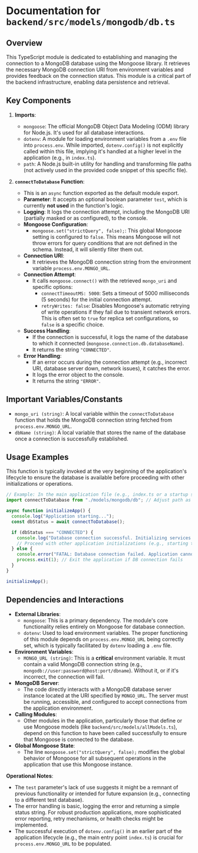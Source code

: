 # Documentation for `backend/src/models/mongodb/db.ts`

## Overview

This TypeScript module is dedicated to establishing and managing the connection to a MongoDB database using the Mongoose library. It retrieves the necessary MongoDB connection URI from environment variables and provides feedback on the connection status. This module is a critical part of the backend infrastructure, enabling data persistence and retrieval.

## Key Components

1.  **Imports**:
    *   `mongoose`: The official MongoDB Object Data Modeling (ODM) library for Node.js. It's used for all database interactions.
    *   `dotenv`: A module for loading environment variables from a `.env` file into `process.env`. While imported, `dotenv.config()` is not explicitly called within this file, implying it's handled at a higher level in the application (e.g., in `index.ts`).
    *   `path`: A Node.js built-in utility for handling and transforming file paths (not actively used in the provided code snippet of this specific file).

2.  **`connectToDatabase` Function**:
    *   This is an `async` function exported as the default module export.
    *   **Parameter**: It accepts an optional boolean parameter `test`, which is currently **not used** in the function's logic.
    *   **Logging**: It logs the connection attempt, including the MongoDB URI (partially masked or as configured), to the console.
    *   **Mongoose Configuration**:
        *   `mongoose.set("strictQuery", false);`: This global Mongoose setting is configured to `false`. This means Mongoose will not throw errors for query conditions that are not defined in the schema. Instead, it will silently filter them out.
    *   **Connection URI**:
        *   It retrieves the MongoDB connection string from the environment variable `process.env.MONGO_URL`.
    *   **Connection Attempt**:
        *   It calls `mongoose.connect()` with the retrieved `mongo_uri` and specific options:
            *   `connectTimeoutMS: 5000`: Sets a timeout of 5000 milliseconds (5 seconds) for the initial connection attempt.
            *   `retryWrites: false`: Disables Mongoose's automatic retrying of write operations if they fail due to transient network errors. This is often set to `true` for replica set configurations, so `false` is a specific choice.
    *   **Success Handling**:
        *   If the connection is successful, it logs the name of the database to which it connected (`mongoose.connection.db.databaseName`).
        *   It returns the string `"CONNECTED"`.
    *   **Error Handling**:
        *   If an error occurs during the connection attempt (e.g., incorrect URI, database server down, network issues), it catches the error.
        *   It logs the error object to the console.
        *   It returns the string `"ERROR"`.

## Important Variables/Constants

*   `mongo_uri (string)`: A local variable within the `connectToDatabase` function that holds the MongoDB connection string fetched from `process.env.MONGO_URL`.
*   `dbName (string)`: A local variable that stores the name of the database once a connection is successfully established.

## Usage Examples

This function is typically invoked at the very beginning of the application's lifecycle to ensure the database is available before proceeding with other initializations or operations.

```typescript
// Example: In the main application file (e.g., index.ts or a startup script)
import connectToDatabase from "./models/mongodb/db"; // Adjust path as necessary

async function initializeApp() {
  console.log("Application starting...");
  const dbStatus = await connectToDatabase();

  if (dbStatus === "CONNECTED") {
    console.log("Database connection successful. Initializing services...");
    // Proceed with other application initializations (e.g., starting the server, setting up routes)
  } else {
    console.error("FATAL: Database connection failed. Application cannot continue.");
    process.exit(1); // Exit the application if DB connection fails
  }
}

initializeApp();
```

## Dependencies and Interactions

*   **External Libraries**:
    *   `mongoose`: This is a primary dependency. The module's core functionality relies entirely on Mongoose for database connection.
    *   `dotenv`: Used to load environment variables. The proper functioning of this module depends on `process.env.MONGO_URL` being correctly set, which is typically facilitated by `dotenv` loading a `.env` file.
*   **Environment Variables**:
    *   `MONGO_URL (string)`: This is a **critical** environment variable. It must contain a valid MongoDB connection string (e.g., `mongodb://user:password@host:port/dbname`). Without it, or if it's incorrect, the connection will fail.
*   **MongoDB Server**:
    *   The code directly interacts with a MongoDB database server instance located at the URI specified by `MONGO_URL`. The server must be running, accessible, and configured to accept connections from the application environment.
*   **Calling Modules**:
    *   Other modules in the application, particularly those that define or use Mongoose models (like `backend/src/models/allModels.ts`), depend on this function to have been called successfully to ensure that Mongoose is connected to the database.
*   **Global Mongoose State**:
    *   The line `mongoose.set("strictQuery", false);` modifies the global behavior of Mongoose for all subsequent operations in the application that use this Mongoose instance.

**Operational Notes**:

*   The `test` parameter's lack of use suggests it might be a remnant of previous functionality or intended for future expansion (e.g., connecting to a different test database).
*   The error handling is basic, logging the error and returning a simple status string. For robust production applications, more sophisticated error reporting, retry mechanisms, or health checks might be implemented.
*   The successful execution of `dotenv.config()` in an earlier part of the application lifecycle (e.g., the main entry point `index.ts`) is crucial for `process.env.MONGO_URL` to be populated.
```
